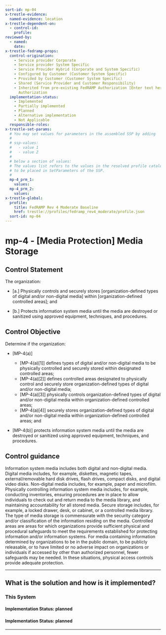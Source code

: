 ```yaml
---
sort-id: mp-04
x-trestle-evidence:
  named-evidence: location
x-trestle-dependent-on:
  - control-id:
    profile:
reviewed-by:
  - named:
    date:
x-trestle-fedramp-props:
  control-origination:
    - Service provider Corporate
    - Service provider System Specific
    - Service Provider Hybrid (Corporate and System Specific)
    - Configured by Customer (Customer System Specific)
    - Provided by Customer (Customer System Specific)
    - Shared (Service Provider and Customer Responsibility)
    - Inherited from pre-existing FedRAMP Authorization [Enter text here], Date of
      Authorization
  implementation-status:
    - Implemented
    - Partially implemented
    - Planned
    - Alternative implementation
    - Not Applicable
  responsible-roles:
x-trestle-set-params:
  # You may set values for parameters in the assembled SSP by adding
  #
  # ssp-values:
  #   - value 1
  #   - value 2
  #
  # below a section of values:
  # The values list refers to the values in the resolved profile catalog, and the ssp-values represent new values
  # to be placed in SetParameters of the SSP.
  #
  mp-4_prm_1:
    values:
  mp-4_prm_2:
    values:
x-trestle-global:
  profile:
    title: FedRAMP Rev 4 Moderate Baseline
    href: trestle://profiles/fedramp_rev4_moderate/profile.json
  sort-id: mp-04
---
```


# mp-4 - \[Media Protection\] Media Storage

## Control Statement

The organization:

- \[a.\] Physically controls and securely stores [organization-defined types of digital and/or non-digital media] within [organization-defined controlled areas]; and

- \[b.\] Protects information system media until the media are destroyed or sanitized using approved equipment, techniques, and procedures.

## Control Objective

Determine if the organization:

- \[MP-4(a)\]

  - \[MP-4(a)[1]\] defines types of digital and/or non-digital media to be physically controlled and securely stored within designated controlled areas;
  - \[MP-4(a)[2]\] defines controlled areas designated to physically control and securely store organization-defined types of digital and/or non-digital media;
  - \[MP-4(a)[3]\] physically controls organization-defined types of digital and/or non-digital media within organization-defined controlled areas;
  - \[MP-4(a)[4]\] securely stores organization-defined types of digital and/or non-digital media within organization-defined controlled areas; and

- \[MP-4(b)\] protects information system media until the media are destroyed or sanitized using approved equipment, techniques, and procedures.

## Control guidance

Information system media includes both digital and non-digital media. Digital media includes, for example, diskettes, magnetic tapes, external/removable hard disk drives, flash drives, compact disks, and digital video disks. Non-digital media includes, for example, paper and microfilm. Physically controlling information system media includes, for example, conducting inventories, ensuring procedures are in place to allow individuals to check out and return media to the media library, and maintaining accountability for all stored media. Secure storage includes, for example, a locked drawer, desk, or cabinet, or a controlled media library. The type of media storage is commensurate with the security category and/or classification of the information residing on the media. Controlled areas are areas for which organizations provide sufficient physical and procedural safeguards to meet the requirements established for protecting information and/or information systems. For media containing information determined by organizations to be in the public domain, to be publicly releasable, or to have limited or no adverse impact on organizations or individuals if accessed by other than authorized personnel, fewer safeguards may be needed. In these situations, physical access controls provide adequate protection.

______________________________________________________________________

## What is the solution and how is it implemented?

<!-- For implementation status enter one of: implemented, partial, planned, alternative, not-applicable -->

<!-- Note that the list of rules under ### Rules: is read-only and changes will not be captured after assembly to JSON -->

### This System

<!-- Add implementation prose for the main This System component for control: mp-4 -->

#### Implementation Status: planned

### 

<!-- Add control implementation description here for control: mp-4 -->

#### Implementation Status: planned

______________________________________________________________________
